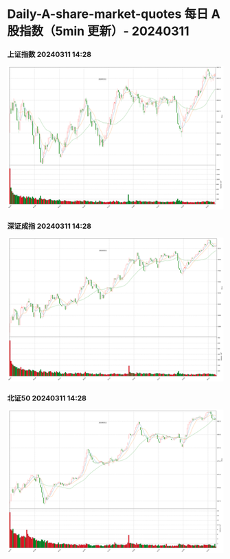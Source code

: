 
# Daily-A-share-market-quotes 每日 A 股指数（5min 更新）- 20240311

### 上证指数 20240311 14:28
![](./fig/2024/3/20240311-sh000001.png)

### 深证成指 20240311 14:28
![](./fig/2024/3/20240311-sz399001.png)

### 北证50 20240311 14:28
![](./fig/2024/3/20240311-bj899050.png)
